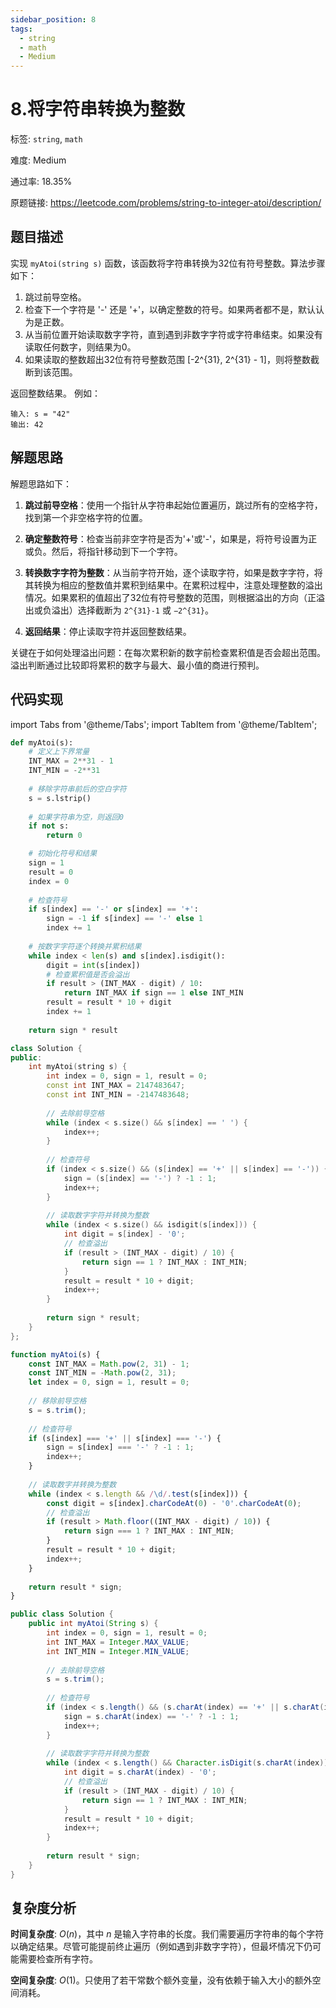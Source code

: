 ```yaml
---
sidebar_position: 8
tags:
  - string
  - math
  - Medium
---
```


# 8.将字符串转换为整数

标签: `string`, `math`

难度: Medium

通过率: 18.35%

原题链接: https://leetcode.com/problems/string-to-integer-atoi/description/

## 题目描述
实现 `myAtoi(string s)` 函数，该函数将字符串转换为32位有符号整数。算法步骤如下：
1. 跳过前导空格。
2. 检查下一个字符是 '-' 还是 '+'，以确定整数的符号。如果两者都不是，默认认为是正数。
3. 从当前位置开始读取数字字符，直到遇到非数字字符或字符串结束。如果没有读取任何数字，则结果为0。
4. 如果读取的整数超出32位有符号整数范围 [-2^{31}, 2^{31} - 1]，则将整数截断到该范围。

返回整数结果。
例如：
```
输入: s = "42"
输出: 42
```

## 解题思路
解题思路如下：

1. **跳过前导空格**：使用一个指针从字符串起始位置遍历，跳过所有的空格字符，找到第一个非空格字符的位置。

2. **确定整数符号**：检查当前非空字符是否为'+'或'-'，如果是，将符号设置为正或负。然后，将指针移动到下一个字符。

3. **转换数字字符为整数**：从当前字符开始，逐个读取字符，如果是数字字符，将其转换为相应的整数值并累积到结果中。在累积过程中，注意处理整数的溢出情况。如果累积的值超出了32位有符号整数的范围，则根据溢出的方向（正溢出或负溢出）选择截断为 `2^{31}-1` 或 `−2^{31}`。

4. **返回结果**：停止读取字符并返回整数结果。

关键在于如何处理溢出问题：在每次累积新的数字前检查累积值是否会超出范围。溢出判断通过比较即将累积的数字与最大、最小值的商进行预判。

## 代码实现
import Tabs from '@theme/Tabs';
import TabItem from '@theme/TabItem';

<Tabs>
<TabItem value="python" label="Python">

```python
def myAtoi(s):
    # 定义上下界常量
    INT_MAX = 2**31 - 1
    INT_MIN = -2**31
    
    # 移除字符串前后的空白字符
    s = s.lstrip()
    
    # 如果字符串为空，则返回0
    if not s:
        return 0

    # 初始化符号和结果
    sign = 1
    result = 0
    index = 0
    
    # 检查符号
    if s[index] == '-' or s[index] == '+':
        sign = -1 if s[index] == '-' else 1
        index += 1
    
    # 按数字字符逐个转换并累积结果
    while index < len(s) and s[index].isdigit():
        digit = int(s[index])
        # 检查累积值是否会溢出
        if result > (INT_MAX - digit) / 10:
            return INT_MAX if sign == 1 else INT_MIN
        result = result * 10 + digit
        index += 1
    
    return sign * result
```

</TabItem>
<TabItem value="cpp" label="C++">

```cpp
class Solution {
public:
    int myAtoi(string s) {
        int index = 0, sign = 1, result = 0;
        const int INT_MAX = 2147483647;
        const int INT_MIN = -2147483648;
        
        // 去除前导空格
        while (index < s.size() && s[index] == ' ') {
            index++;
        }
        
        // 检查符号
        if (index < s.size() && (s[index] == '+' || s[index] == '-')) {
            sign = (s[index] == '-') ? -1 : 1;
            index++;
        }
        
        // 读取数字字符并转换为整数
        while (index < s.size() && isdigit(s[index])) {
            int digit = s[index] - '0';
            // 检查溢出
            if (result > (INT_MAX - digit) / 10) {
                return sign == 1 ? INT_MAX : INT_MIN;
            }
            result = result * 10 + digit;
            index++;
        }
        
        return sign * result;
    }
};
```

</TabItem>
<TabItem value="javascript" label="JavaScript">

```javascript
function myAtoi(s) {
    const INT_MAX = Math.pow(2, 31) - 1;
    const INT_MIN = -Math.pow(2, 31);
    let index = 0, sign = 1, result = 0;
    
    // 移除前导空格
    s = s.trim();
    
    // 检查符号
    if (s[index] === '+' || s[index] === '-') {
        sign = s[index] === '-' ? -1 : 1;
        index++;
    }
    
    // 读取数字并转换为整数
    while (index < s.length && /\d/.test(s[index])) {
        const digit = s[index].charCodeAt(0) - '0'.charCodeAt(0);
        // 检查溢出
        if (result > Math.floor((INT_MAX - digit) / 10)) {
            return sign === 1 ? INT_MAX : INT_MIN;
        }
        result = result * 10 + digit;
        index++;
    }
    
    return result * sign;
}
```

</TabItem>
<TabItem value="java" label="Java">

```java
public class Solution {
    public int myAtoi(String s) {
        int index = 0, sign = 1, result = 0;
        int INT_MAX = Integer.MAX_VALUE;
        int INT_MIN = Integer.MIN_VALUE;
        
        // 去除前导空格
        s = s.trim();
        
        // 检查符号
        if (index < s.length() && (s.charAt(index) == '+' || s.charAt(index) == '-')) {
            sign = s.charAt(index) == '-' ? -1 : 1;
            index++;
        }
        
        // 读取数字字符并转换为整数
        while (index < s.length() && Character.isDigit(s.charAt(index))) {
            int digit = s.charAt(index) - '0';
            // 检查溢出
            if (result > (INT_MAX - digit) / 10) {
                return sign == 1 ? INT_MAX : INT_MIN;
            }
            result = result * 10 + digit;
            index++;
        }
        
        return result * sign;
    }
}
```

</TabItem>
</Tabs>

## 复杂度分析
**时间复杂度**: $O(n)$，其中 $n$ 是输入字符串的长度。我们需要遍历字符串的每个字符以确定结果。尽管可能提前终止遍历（例如遇到非数字字符），但最坏情况下仍可能需要检查所有字符。

**空间复杂度**: $O(1)$。只使用了若干常数个额外变量，没有依赖于输入大小的额外空间消耗。
